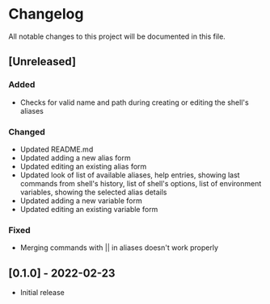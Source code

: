 # Changelog
All notable changes to this project will be documented in this file.

## [Unreleased]

### Added
- Checks for valid name and path during creating or editing the shell's aliases

### Changed
- Updated README.md
- Updated adding a new alias form
- Updated editing an existing alias form
- Updated look of list of available aliases, help entries, showing last
  commands from shell's history, list of shell's options, list of environment
  variables, showing the selected alias details
- Updated adding a new variable form
- Updated editing an existing variable form

### Fixed
- Merging commands with || in aliases doesn't work properly

## [0.1.0] - 2022-02-23
- Initial release
